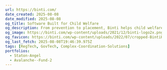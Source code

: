 ```yaml
---
url: https://binti.com/
date_created: 2025-08-08
date_modified: 2025-08-08
og_title: Software Built for Child Welfare
og_description: From prevention to placement, Binti helps child welfare agencies save time, improve outcomes, and put children first.
og_image: https://binti.com/wp-content/uploads/2021/12/binti-logo2x.png
og_favicon: https://binti.com/wp-content/uploads/2022/07/cropped-BintiHeart-blue-1-192x192.png
og_last_fetch: 2025-08-08T19:46:39.975Z
tags: [RegTech, GovTech, Complex-Coordination-Solutions]
portfolios:
  - Staton-Angel
  - Avalanche--Fund-2
---
```


